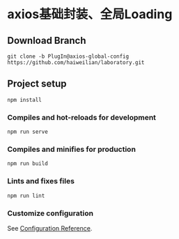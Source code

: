 # axios基础封装、全局Loading

## Download Branch
```
git clone -b PlugIn@axios-global-config https://github.com/haiweilian/laboratory.git
```

## Project setup
```
npm install
```

### Compiles and hot-reloads for development
```
npm run serve
```

### Compiles and minifies for production
```
npm run build
```

### Lints and fixes files
```
npm run lint
```

### Customize configuration
See [Configuration Reference](https://cli.vuejs.org/config/).
